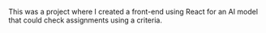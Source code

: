 This was a project where I created a front-end using React for an AI model that could check assignments using a criteria. 
